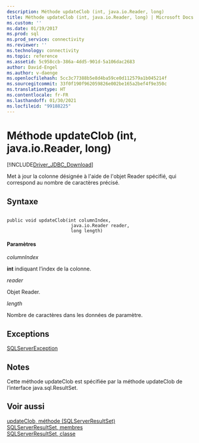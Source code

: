```yaml
---
description: Méthode updateClob (int, java.io.Reader, long)
title: Méthode updateClob (int, java.io.Reader, long) | Microsoft Docs
ms.custom: ''
ms.date: 01/19/2017
ms.prod: sql
ms.prod_service: connectivity
ms.reviewer: ''
ms.technology: connectivity
ms.topic: reference
ms.assetid: 5c958ccb-386a-4dd5-901d-5a106dac2683
author: David-Engel
ms.author: v-daenge
ms.openlocfilehash: 5cc3c77388b5e8d4ba59ce0d112579a1b045214f
ms.sourcegitcommit: 33f0f190f962059826e002be165a2bef4f9e350c
ms.translationtype: HT
ms.contentlocale: fr-FR
ms.lasthandoff: 01/30/2021
ms.locfileid: "99188225"
---
```

# <a name="updateclob-method-int-javaioreader-long"></a>Méthode updateClob (int, java.io.Reader, long)
[!INCLUDE[Driver_JDBC_Download](../../../includes/driver_jdbc_download.md)]

  Met à jour la colonne désignée à l'aide de l'objet Reader spécifié, qui correspond au nombre de caractères précisé.  
  
## <a name="syntax"></a>Syntaxe  
  
```  
  
public void updateClob(int columnIndex,  
                        java.io.Reader reader,  
                        long length)  
```  
  
#### <a name="parameters"></a>Paramètres  
 *columnIndex*  
  
 **int** indiquant l’index de la colonne.  
  
 *reader*  
  
 Objet Reader.  
  
 *length*  
  
 Nombre de caractères dans les données de paramètre.  
  
## <a name="exceptions"></a>Exceptions  
 [SQLServerException](../../../connect/jdbc/reference/sqlserverexception-class.md)  
  
## <a name="remarks"></a>Notes  
 Cette méthode updateClob est spécifiée par la méthode updateClob de l’interface java.sql.ResultSet.  
  
## <a name="see-also"></a>Voir aussi  
 [updateClob, méthode &#40;SQLServerResultSet&#41;](../../../connect/jdbc/reference/updateclob-method-sqlserverresultset.md)   
 [SQLServerResultSet, membres](../../../connect/jdbc/reference/sqlserverresultset-members.md)   
 [SQLServerResultSet, classe](../../../connect/jdbc/reference/sqlserverresultset-class.md)  
  
  
